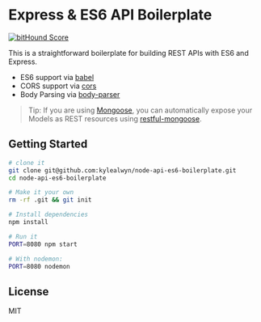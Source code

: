 Express & ES6 API Boilerplate
==================================

[![bitHound Score](https://www.bithound.io/github/kylealwyn/node-api-es6-boilerplate/badges/score.svg)](https://www.bithound.io/github/kylealwyn/node-api-es6-boilerplate)

This is a straightforward boilerplate for building REST APIs with ES6 and Express.

- ES6 support via [babel](https://babeljs.io)
- CORS support via [cors](https://github.com/troygoode/node-cors)
- Body Parsing via [body-parser](https://github.com/expressjs/body-parser)

> Tip: If you are using [Mongoose](https://github.com/Automattic/mongoose), you can automatically expose your Models as REST resources using [restful-mongoose](https://git.io/restful-mongoose).

Getting Started
---------------

```sh
# clone it
git clone git@github.com:kylealwyn/node-api-es6-boilerplate.git
cd node-api-es6-boilerplate

# Make it your own
rm -rf .git && git init

# Install dependencies
npm install

# Run it
PORT=8080 npm start

# With nodemon:
PORT=8080 nodemon
```


License
-------

MIT
